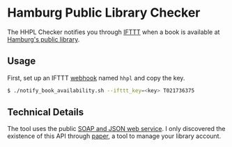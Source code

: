 # Hamburg Public Library Checker

The HHPL Checker notifies you through [IFTTT](https://ifttt.com/) when a book is available at [Hamburg's public library](https://www.buecherhallen.de/).

## Usage

First, set up an IFTTT [webhook](https://ifttt.com/maker_webhooks) named `hhpl` and copy the key.

```sh
$ ./notify_book_availability.sh --ifttt_key=<key> T021736375
```

## Technical Details

The tool uses the public [SOAP and JSON web service](https://zones.buecherhallen.de/app_webuser/WebUserSvc.asmx). I only discovered the existence of this API through [paper](https://github.com/q231950/paper), a tool to manage your library account.
